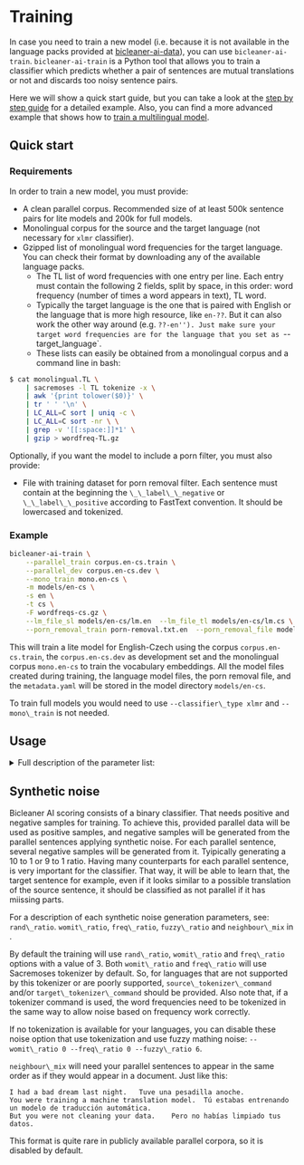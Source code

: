 # Training

In case you need to train a new model (i.e. because it is not available in the language packs provided at [bicleaner-ai-data](https://github.com/bitextor/bicleaner-ai-data/releases/latest)), you can use `bicleaner-ai-train`.
`bicleaner-ai-train` is a Python tool that allows you to train a classifier which predicts
whether a pair of sentences are mutual translations or not and discards too noisy sentence pairs.

Here we will show a quick start guide, but you can take a look at the [step by step guide](step-by-step.md) for a detailed example.
Also, you can find a more advanced example that shows how to [train a multilingual model](multilingual.md).

## Quick start

### Requirements
In order to train a new model, you must provide:
* A clean parallel corpus. Recommended size of at least 500k sentence pairs for lite models and 200k for full models.
* Monolingual corpus for the source and the target language (not necessary for `xlmr` classifier).
* Gzipped list of monolingual word frequencies for the target language. You can check their format by downloading any of the available language packs.
   * The TL list of word frequencies with one entry per line. Each entry must contain the following 2 fields, split by space, in this order: word frequency (number of times a word appears in text), TL word.
   * Typically the target language is the one that is paired with English or the language that is more high resource, like `en-??`. But it can also work the other way around (e.g. `??-en''). Just make sure your target word frequencies are for the language that you set as `--target\_language`.
   * These lists can easily be obtained from a monolingual corpus and a command line in bash:
```bash
$ cat monolingual.TL \
    | sacremoses -l TL tokenize -x \
    | awk '{print tolower($0)}' \
    | tr ' ' '\n' \
    | LC_ALL=C sort | uniq -c \
    | LC_ALL=C sort -nr \ \
    | grep -v '[[:space:]]*1' \
    | gzip > wordfreq-TL.gz
```
Optionally, if you want the model to include a porn filter, you must also provide:
* File with training dataset for porn removal filter. Each sentence must contain at the beginning the `\_\_label\_\_negative` or `\_\_label\_\_positive` according to FastText convention. It should be lowercased and tokenized.

### Example

```bash
bicleaner-ai-train \
    --parallel_train corpus.en-cs.train \
    --parallel_dev corpus.en-cs.dev \
    --mono_train mono.en-cs \
    -m models/en-cs \
    -s en \
    -t cs \
    -F wordfreqs-cs.gz \
    --lm_file_sl models/en-cs/lm.en  --lm_file_tl models/en-cs/lm.cs \
    --porn_removal_train porn-removal.txt.en  --porn_removal_file models/en-cs/porn-model.en \
```

This will train a lite model for English-Czech using the corpus `corpus.en-cs.train`, the `corpus.en-cs.dev` as development set and the monolingual corpus `mono.en-cs` to train the vocabulary embeddings.
All the model files created during training, the language model files, the porn removal file, and the `metadata.yaml` will be stored in the model directory `models/en-cs`.

To train full models you would need to use `--classifier\_type xlmr` and `--mono\_train` is not needed.

## Usage
<details>
<summary>Full description of the parameter list:</summary>

```
usage: bicleaner-ai-train [-h] -m MODEL_DIR -s SOURCE_LANG -t TARGET_LANG [--mono_train MONO_TRAIN] --parallel_train PARALLEL_TRAIN --parallel_valid PARALLEL_VALID [--model_name MODEL_NAME] [--base_model BASE_MODEL] [-g GPU]
                          [--mixed_precision] [--distilled] [--seed SEED] [--generated_train GENERATED_TRAIN] [--generated_valid GENERATED_VALID] [--classifier_type {dec_attention,transformer,xlmr}] [--batch_size BATCH_SIZE]
                          [--steps_per_epoch STEPS_PER_EPOCH] [--epochs EPOCHS] [--patience PATIENCE] [-F TARGET_WORD_FREQS] [--target_tokenizer_type {word,char}] [--block_size BLOCK_SIZE] [-p PROCESSES] [--pos_ratio POS_RATIO]
                          [--rand_ratio RAND_RATIO] [--womit_ratio WOMIT_RATIO] [--freq_ratio FREQ_RATIO] [--fuzzy_ratio FUZZY_RATIO] [--neighbour_mix NEIGHBOUR_MIX] [--min_omit_words MIN_OMIT_WORDS] [--min_freq_words MIN_FREQ_WORDS]
                          [--porn_removal_train PORN_REMOVAL_TRAIN] [--porn_removal_test PORN_REMOVAL_TEST] [--porn_removal_file PORN_REMOVAL_FILE] [--porn_removal_side {sl,tl}] [--noisy_examples_file_sl NOISY_EXAMPLES_FILE_SL]
                          [--noisy_examples_file_tl NOISY_EXAMPLES_FILE_TL] [--lm_dev_size LM_DEV_SIZE] [--lm_file_sl LM_FILE_SL] [--lm_file_tl LM_FILE_TL] [--lm_training_file_sl LM_TRAINING_FILE_SL]
                          [--lm_training_file_tl LM_TRAINING_FILE_TL] [--lm_clean_examples_file_sl LM_CLEAN_EXAMPLES_FILE_SL] [--lm_clean_examples_file_tl LM_CLEAN_EXAMPLES_FILE_TL] [-q] [--debug] [--logfile LOGFILE] [-v]

options:
  -h, --help            show this help message and exit

Mandatory:
  -m MODEL_DIR, --model_dir MODEL_DIR
                        Model directory, metadata, classifier and SentencePiece vocabulary will be saved in the same directory (default: None)
  -s SOURCE_LANG, --source_lang SOURCE_LANG
                        Source language (default: None)
  -t TARGET_LANG, --target_lang TARGET_LANG
                        Target language (default: None)
  --mono_train MONO_TRAIN
                        File containing monolingual sentences of both languages shuffled together, used to train SentencePiece embeddings. Not required for XLMR. (default: None)
  --parallel_train PARALLEL_TRAIN
                        TSV file containing parallel sentences to train the classifier (default: None)
  --parallel_valid PARALLEL_VALID
                        TSV file containing parallel sentences for validation (default: None)

Options:
  --model_name MODEL_NAME
                        The name of the model. For the XLMR models it will be used as the name in Hugging Face Hub. (default: None)
  --base_model BASE_MODEL
                        The name of the base model to start from. Only used in XLMR classifiers, must be an XLMR instance. (default: None)
  -g GPU, --gpu GPU     Which GPU use, starting from 0. Will set the CUDA_VISIBLE_DEVICES. (default: None)
  --mixed_precision     Use mixed precision float16 for training (default: False)
  --distilled           Enable Knowledge Distillation training. It needs pre-built training set with raw scores from a teacher model. (default: False)
  --seed SEED           Seed for random number generation. By default, no seeed is used. (default: None)
  --generated_train GENERATED_TRAIN
                        Generated training dataset. If the file already exists the training dataset will be loaded from here. (default: None)
  --generated_valid GENERATED_VALID
                        Generated validation dataset. If the file already exists the validation dataset will be loaded from here. (default: None)
  --classifier_type {dec_attention,transformer,xlmr}
                        Neural network architecture for the classifier (default: dec_attention)
  --batch_size BATCH_SIZE
                        Batch size during classifier training. If None, default architecture value will be used. (default: None)
  --steps_per_epoch STEPS_PER_EPOCH
                        Number of batch updates per epoch during training. If None, default architecture value will be used or the full dataset size. (default: None)
  --epochs EPOCHS       Number of epochs for training. If None, default architecture value will be used. (default: None)
  --patience PATIENCE   Stop training when validation has stopped improving after PATIENCE number of epochs (default: None)
  -F TARGET_WORD_FREQS, --target_word_freqs TARGET_WORD_FREQS
                        R language gzipped list of word frequencies (needed for frequence based noise) (default: None)
  --target_tokenizer_type {word,char}
                        Type of tokenization for noise generation. (default: word)
  --block_size BLOCK_SIZE
                        Sentence pairs per block when apliying multiprocessing in the noise function (default: 2000)
  -p PROCESSES, --processes PROCESSES
                        Option no longer available, please set BICLEANER_AI_THREADS environment variable (default: None)
  --pos_ratio POS_RATIO
                        Ratio of positive samples used to oversample on validation and test sets (default: 1)
  --rand_ratio RAND_RATIO
                        Ratio of negative samples misaligned randomly (default: 3)
  --womit_ratio WOMIT_RATIO
                        Ratio of negative samples misaligned by randomly omitting words (default: 3)
  --freq_ratio FREQ_RATIO
                        Ratio of negative samples misaligned by replacing words by frequence (needs --target_word_freq) (default: 3)
  --fuzzy_ratio FUZZY_RATIO
                        Ratio of negative samples misaligned by fuzzy matching (default: 0)
  --neighbour_mix NEIGHBOUR_MIX
                        If use negative samples misaligned by neighbourhood (default: False)
  --min_omit_words MIN_OMIT_WORDS
                        Minimum words to omit per sentence in omit noise (default: 1)
  --min_freq_words MIN_FREQ_WORDS
                        Minimum words to replace per sentence in freq noise (default: 1)
  --porn_removal_train PORN_REMOVAL_TRAIN
                        File with training dataset for porn filter. Each sentence must contain at the beginning the '__label__negative' or '__label__positive' according to FastText convention. It should be lowercased and tokenized.
                        (default: None)
  --porn_removal_test PORN_REMOVAL_TEST
                        Test set to compute precision and accuracy of the porn removal filter (default: None)
  --porn_removal_file PORN_REMOVAL_FILE
                        Porn removal output file (default: porn_removal.bin)
  --porn_removal_side {sl,tl}
                        Whether the porn removal should be applied at the source or at the target language. (default: sl)
  --noisy_examples_file_sl NOISY_EXAMPLES_FILE_SL
                        File with noisy text in the SL. These are used to estimate the perplexity of noisy text. (default: None)
  --noisy_examples_file_tl NOISY_EXAMPLES_FILE_TL
                        File with noisy text in the TL. These are used to estimate the perplexity of noisy text. (default: None)
  --lm_dev_size LM_DEV_SIZE
                        Number of sentences to be removed from clean text before training LMs. These are used to estimate the perplexity of clean text. (default: 2000)
  --lm_file_sl LM_FILE_SL
                        SL language model output file. (default: None)
  --lm_file_tl LM_FILE_TL
                        TL language model output file. (default: None)
  --lm_training_file_sl LM_TRAINING_FILE_SL
                        SL text from which the SL LM is trained. If this parameter is not specified, SL LM is trained from the SL side of the input file, after removing --lm_dev_size sentences. (default: None)
  --lm_training_file_tl LM_TRAINING_FILE_TL
                        TL text from which the TL LM is trained. If this parameter is not specified, TL LM is trained from the TL side of the input file, after removing --lm_dev_size sentences. (default: None)
  --lm_clean_examples_file_sl LM_CLEAN_EXAMPLES_FILE_SL
                        File with clean text in the SL. Used to estimate the perplexity of clean text. This option must be used together with --lm_training_file_sl and both files must not have common sentences. This option replaces
                        --lm_dev_size. (default: None)
  --lm_clean_examples_file_tl LM_CLEAN_EXAMPLES_FILE_TL
                        File with clean text in the TL. Used to estimate the perplexity of clean text. This option must be used together with --lm_training_file_tl and both files must not have common sentences. This option replaces
                        --lm_dev_size. (default: None)

Logging:
  -q, --quiet           Silent logging mode (default: False)
  --debug               Debug logging mode (default: False)
  --logfile LOGFILE     Store log to a file (default: <_io.TextIOWrapper name='<stderr>' mode='w' encoding='utf-8'>)
  -v, --version         Show version of the package and exit
```
</details>


## Synthetic noise
Bicleaner AI scoring consists of a binary classifier.
That needs positive and negative samples for training.
To achieve this, provided parallel data will be used as positive samples, and negative samples will be generated from the parallel sentences applying synthetic noise.
For each parallel sentence, several negative samples will be generated from it.
Tyipically generating a 10 to 1 or 9 to 1 ratio.
Having many counterparts for each parallel sentence, is very important for the classifier.
That way, it will be able to learn that, the target sentence for example, even if it looks similar to a possible translation of the source sentence, it should be classified as not parallel if it has miissing parts.

For a description of each synthetic noise generation parameters, see: `rand\_ratio`. `womit\_ratio`, `freq\_ratio`, `fuzzy\_ratio` and `neighbour\_mix` in [](#usage).

By default the training will use `rand\_ratio`, `womit\_ratio` and `freq\_ratio` options with a value of 3.
Both `womit\_ratio` and `freq\_ratio` will use Sacremoses tokenizer by default.
So, for languages that are not supported by this tokenizer or are poorly supported, `source\_tokenizer\_command` and/or `target\_tokenizer\_command` should be provided.
Also note that, if a tokenizer command is used, the word frequencies need to be tokenized in the same way to allow noise based on frequency work correctly.

If no tokenization is available for your languages, you can disable these noise option that use tokenization and use fuzzy mathing noise: `--womit\_ratio 0 --freq\_ratio 0 --fuzzy\_ratio 6`.

`neighbour\_mix` will need your parallel sentences to appear in the same order as if they would appear in a document. Just like this:
```
I had a bad dream last night.	Tuve una pesadilla anoche.
You were training a machine translation model.	Tú estabas entrenando un modelo de traducción automática.
But you were not cleaning your data.	Pero no habías limpiado tus datos.
```
This format is quite rare in publicly available parallel corpora, so it is disabled by default.
